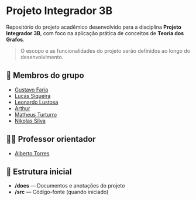 # Projeto Integrador 3B

Repositório do projeto acadêmico desenvolvido para a disciplina **Projeto Integrador 3B**, com foco na aplicação prática de conceitos de **Teoria dos Grafos**.

> O escopo e as funcionalidades do projeto serão definidos ao longo do desenvolvimento.

## 👥 Membros do grupo
- [Gustavo Faria](https://github.com/devTav)
- [Lucas Siqueira](https://github.com/l-siqueira)
- [Leonardo Lustosa](https://github.com/Lustosa1)
- [Arthur](https://github.com/Art-edu)
- [Matheus Turturro](https://github.com/Matheusturturro)
- [Nikolas Silva](https://github.com/nikolassilvaa)

## 👨‍🏫 Professor orientador
- [Alberto Torres](https://github.com/betotorres)

## 📌 Estrutura inicial
- **/docs** — Documentos e anotações do projeto  
- **/src** — Código-fonte (quando iniciado)  

